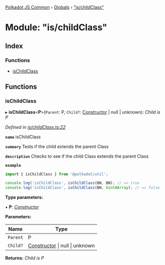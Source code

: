 [Polkadot JS Common](../README.md) › [Globals](../globals.md) › ["is/childClass"](_is_childclass_.md)

# Module: "is/childClass"

## Index

### Functions

* [isChildClass](_is_childclass_.md#ischildclass)

## Functions

###  isChildClass

▸ **isChildClass**<**P**>(`Parent`: P, `Child?`: [Constructor](../interfaces/_types_.constructor.md) | null | unknown): *Child is P*

*Defined in [is/childClass.ts:22](https://github.com/polkadot-js/common/blob/d40d6c65/packages/util/src/is/childClass.ts#L22)*

**`name`** isChildClass

**`summary`** Tests if the child extends the parent Class

**`description`** 
Checks to see if the child Class extends the parent Class

**`example`** 
<BR>

```javascript
import { isChildClass } from '@polkadot/util';

console.log('isChildClass', isChildClass(BN, BN); // => true
console.log('isChildClass', isChildClass(BN, Uint8Array); // => false
```

**Type parameters:**

▪ **P**: *[Constructor](../interfaces/_types_.constructor.md)*

**Parameters:**

Name | Type |
------ | ------ |
`Parent` | P |
`Child?` | [Constructor](../interfaces/_types_.constructor.md) &#124; null &#124; unknown |

**Returns:** *Child is P*
